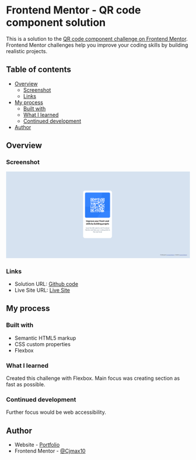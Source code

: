 # Frontend Mentor - QR code component solution

This is a solution to the [QR code component challenge on Frontend Mentor](https://www.frontendmentor.io/challenges/qr-code-component-iux_sIO_H). Frontend Mentor challenges help you improve your coding skills by building realistic projects. 

## Table of contents

- [Overview](#overview)
  - [Screenshot](#screenshot)
  - [Links](#links)
- [My process](#my-process)
  - [Built with](#built-with)
  - [What I learned](#what-i-learned)
  - [Continued development](#continued-development)
- [Author](#author)

## Overview

### Screenshot

![](./Screenshot.png)

### Links

- Solution URL: [Github code](https://github.com/Cjmax10/qr-code-component)
- Live Site URL: [Live Site](https://cjmax10.github.io/qr-code-component/)

## My process

### Built with

- Semantic HTML5 markup
- CSS custom properties
- Flexbox

### What I learned

Created this challenge with Flexbox. Main focus was creating section as fast as possible.

### Continued development

Further focus would be web accessibility.

## Author

- Website - [Portfolio](https://cjmax10.github.io/Portfolio/)
- Frontend Mentor - [@Cjmax10](https://www.frontendmentor.io/profile/Cjmax10)